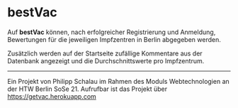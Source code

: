 # bestVac

Auf **bestVac** können, nach erfolgreicher Registrierung und Anmeldung, Bewertungen für die
jeweiligen Impfzentren in Berlin abgegeben werden.

Zusätzlich werden auf der Startseite zufällige Kommentare aus der Datenbank angezeigt und
die Durchschnittswerte pro Impfzentrum.

_______________________________________________________________________________________________
Ein Projekt von Philipp Schalau im Rahmen des Moduls Webtechnologien an der HTW Berlin SoSe 21.
Aufrufbar ist das Projekt über https://getvac.herokuapp.com
